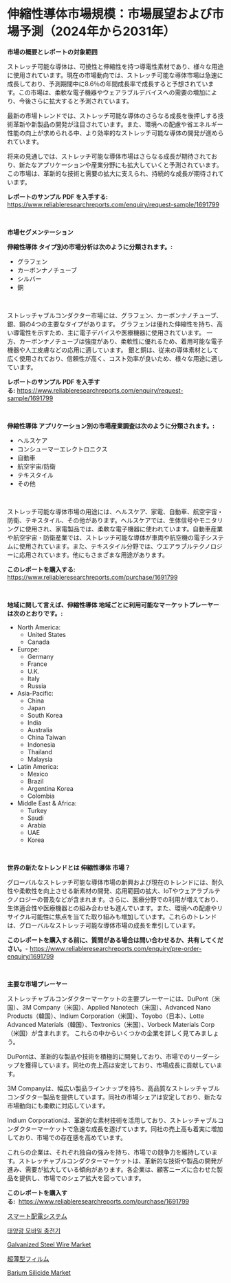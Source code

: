 <p><h1>伸縮性導体市場規模：市場展望および市場予測（2024年から2031年）</h1></p><p><strong>市場の概要とレポートの対象範囲</strong></p>
<p><p>ストレッチ可能な導体は、可撓性と伸縮性を持つ導電性素材であり、様々な用途に使用されています。現在の市場動向では、ストレッチ可能な導体市場は急速に成長しており、予測期間中に8.6％の年間成長率で成長すると予想されています。この市場は、柔軟な電子機器やウェアラブルデバイスへの需要の増加により、今後さらに拡大すると予測されています。</p><p>最新の市場トレンドでは、ストレッチ可能な導体のさらなる成長を後押しする技術革新や新製品の開発が注目されています。また、環境への配慮や省エネルギー性能の向上が求められる中、より効率的なストレッチ可能な導体の開発が進められています。</p><p>将来の見通しでは、ストレッチ可能な導体市場はさらなる成長が期待されており、新たなアプリケーションや産業分野にも拡大していくと予測されています。この市場は、革新的な技術と需要の拡大に支えられ、持続的な成長が期待されています。</p></p>
<p><strong>レポートのサンプル PDF を入手する:</strong> <a href="https://www.reliableresearchreports.com/enquiry/request-sample/1691799">https://www.reliableresearchreports.com/enquiry/request-sample/1691799</a></p>
<p>&nbsp;</p>
<p><strong>市場セグメンテーション</strong></p>
<p><strong>伸縮性導体 タイプ別の市場分析は次のように分類されます。:</strong></p>
<p><ul><li>グラフェン</li><li>カーボンナノチューブ</li><li>シルバー</li><li>銅</li></ul></p>
<p>&nbsp;</p>
<p><p>ストレッチャブルコンダクター市場には、グラフェン、カーボンナノチューブ、銀、銅の4つの主要なタイプがあります。 グラフェンは優れた伸縮性を持ち、高い導電性を示すため、主に電子デバイスや医療機器に使用されています。 一方、カーボンナノチューブは強度があり、柔軟性に優れるため、着用可能な電子機器や人工皮膚などの応用に適しています。 銀と銅は、従来の導体素材として広く使用されており、信頼性が高く、コスト効率が良いため、様々な用途に適しています。</p></p>
<p><strong>レポートのサンプル PDF を入手する:</strong>&nbsp;<a href="https://www.reliableresearchreports.com/enquiry/request-sample/1691799">https://www.reliableresearchreports.com/enquiry/request-sample/1691799</a></p>
<p>&nbsp;</p>
<p><strong> 伸縮性導体 アプリケーション別の市場産業調査は次のように分類されます。:</strong></p>
<p><ul><li>ヘルスケア</li><li>コンシューマーエレクトロニクス</li><li>自動車</li><li>航空宇宙/防衛</li><li>テキスタイル</li><li>その他</li></ul></p>
<p>&nbsp;</p>
<p><p>ストレッチ可能な導体市場の用途には、ヘルスケア、家電、自動車、航空宇宙・防衛、テキスタイル、その他があります。ヘルスケアでは、生体信号やモニタリングに使用され、家電製品では、柔軟な電子機器に使われています。自動車産業や航空宇宙・防衛産業では、ストレッチ可能な導体が車両や航空機の電子システムに使用されています。また、テキスタイル分野では、ウエアラブルテクノロジーに応用されています。他にもさまざまな用途があります。</p></p>
<p><strong>このレポートを購入する:</strong>&nbsp; <a href="https://www.reliableresearchreports.com/purchase/1691799">https://www.reliableresearchreports.com/purchase/1691799</a></p>
<p>&nbsp;</p>
<p><strong>地域に関して言えば、伸縮性導体 地域ごとに利用可能なマーケットプレーヤーは次のとおりです。:</strong></p>
<p><ul>
    <li>
        North America:
        <ul>
            <li>United States</li>
            <li>Canada</li>
        </ul>
    </li>
    <li>
        Europe:
        <ul>
            <li>Germany</li>
            <li>France</li>
            <li>U.K.</li>
            <li>Italy</li>
            <li>Russia</li>
        </ul>
    </li>
    <li>
        Asia-Pacific:
        <ul>
            <li>China</li>
            <li>Japan</li>
            <li>South Korea</li>
            <li>India</li>
            <li>Australia</li>
            <li>China Taiwan</li>
            <li>Indonesia</li>
            <li>Thailand</li>
            <li>Malaysia</li>
        </ul>
    </li>
    <li>
        Latin America:
        <ul>
            <li>Mexico</li>
            <li>Brazil</li>
            <li>Argentina Korea</li>
            <li>Colombia</li>
        </ul>
    </li>
    <li>
        Middle East & Africa:
        <ul>
            <li>Turkey</li>
            <li>Saudi</li>
            <li>Arabia</li>
            <li>UAE</li>
            <li>Korea</li>
        </ul>
    </li>
    </ul></p>
<p>&nbsp;</p>
<p><strong>世界の新たなトレンドとは 伸縮性導体 市場？</strong></p>
<p><p>グローバルなストレッチ可能な導体市場の新興および現在のトレンドには、耐久性や柔軟性を向上させる新素材の開発、応用範囲の拡大、IoTやウェアラブルテクノロジーの普及などが含まれます。さらに、医療分野での利用が増えており、生体適合性や医療機器との組み合わせも進んでいます。また、環境への配慮やリサイクル可能性に焦点を当てた取り組みも増加しています。これらのトレンドは、グローバルなストレッチ可能な導体市場の成長を牽引しています。</p></p>
<p><strong>このレポートを購入する前に、質問がある場合は問い合わせるか、共有してください。</strong>- <a href="https://www.reliableresearchreports.com/enquiry/pre-order-enquiry/1691799">https://www.reliableresearchreports.com/enquiry/pre-order-enquiry/1691799</a></p>
<p>&nbsp;</p>
<p><strong>主要な市場プレーヤー</strong></p>
<p><p>ストレッチャブルコンダクターマーケットの主要プレーヤーには、DuPont（米国）、3M Company（米国）、Applied Nanotech（米国）、Advanced Nano Products（韓国）、Indium Corporation（米国）、Toyobo（日本）、Lotte Advanced Materials（韓国）、Textronics（米国）、Vorbeck Materials Corp（米国）が含まれます。 これらの中からいくつかの企業を詳しく見てみましょう。</p><p>DuPontは、革新的な製品や技術を積極的に開発しており、市場でのリーダーシップを獲得しています。同社の売上高は安定しており、市場成長に貢献しています。</p><p>3M Companyは、幅広い製品ラインナップを持ち、高品質なストレッチャブルコンダクター製品を提供しています。同社の市場シェアは安定しており、新たな市場動向にも柔軟に対応しています。</p><p>Indium Corporationは、革新的な素材技術を活用しており、ストレッチャブルコンダクターマーケットで急速な成長を遂げています。同社の売上高も着実に増加しており、市場での存在感を高めています。</p><p>これらの企業は、それぞれ独自の強みを持ち、市場での競争力を維持しています。ストレッチャブルコンダクターマーケットは、革新的な技術や製品の開発が進み、需要が拡大している傾向があります。各企業は、顧客ニーズに合わせた製品を提供し、市場でのシェア拡大を図っています。</p></p>
<p><strong>このレポートを購入する:</strong>&nbsp;&nbsp;<a href="https://www.reliableresearchreports.com/purchase/1691799">https://www.reliableresearchreports.com/purchase/1691799</a></p>
<p><p><a href="https://github.com/mreklxf44233/Market-Research-Report-List-1/blob/main/6487703192185.md">スマート配電システム</a></p><p><a href="https://github.com/vsr06p4p49/Market-Research-Report-List-1/blob/main/3640791192001.md">태양광 모바일 충전기</a></p><p><a href="https://github.com/CliffMedina6/Market-Research-Report-List-3/blob/main/galvanized-steel-wire-market.md">Galvanized Steel Wire Market</a></p><p><a href="https://github.com/cbigkbh02719/Market-Research-Report-List-1/blob/main/7174613192186.md">超薄型フィルム</a></p><p><a href="https://issuu.com/reportprime-2/docs/barium-silicide-market-size-2030.pptx">Barium Silicide Market</a></p></p>